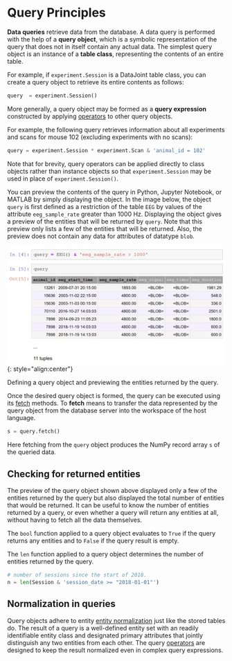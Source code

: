# Query Principles

**Data queries** retrieve data from the database.
A data query is performed with the help of a **query object**, which is a symbolic
representation of the query that does not in itself contain any actual data.
The simplest query object is an instance of a **table class**, representing the
contents of an entire table.

For example, if `experiment.Session` is a DataJoint table class, you can create a query
object to retrieve its entire contents as follows:

```python
query  = experiment.Session()
```

More generally, a query object may be formed as a **query expression** constructed by
applying [operators](operators.md) to other query objects.

For example, the following query retrieves information about all experiments and scans
for mouse 102 (excluding experiments with no scans):

```python
query = experiment.Session * experiment.Scan & 'animal_id = 102'
```

Note that for brevity, query operators can be applied directly to class objects rather
than instance objects so that `experiment.Session` may be used in place of
`experiment.Session()`.

You can preview the contents of the query in Python, Jupyter Notebook, or MATLAB by
simply displaying the object.
In the image below, the object `query` is first defined as a restriction of the table
`EEG` by values of the attribute `eeg_sample_rate` greater than 1000 Hz.
Displaying the object gives a preview of the entities that will be returned by `query`.
Note that this preview only lists a few of the entities that will be returned.
Also, the preview does not contain any data for attributes of datatype `blob`.

![Query object preview](../images/query_object_preview.png){: style="align:center"}

Defining a query object and previewing the entities returned by the query.

Once the desired query object is formed, the query can be executed using its
[fetch](fetch.md) methods.
To **fetch** means to transfer the data represented by the query object from the
database server into the workspace of the host language.

```python
s = query.fetch()
```

Here fetching from the `query` object produces the NumPy record array `s` of the
queried data.

## Checking for returned entities

The preview of the query object shown above displayed only a few of the entities
returned by the query but also displayed the total number of entities that would be
returned.
It can be useful to know the number of entities returned by a query, or even whether a
query will return any entities at all, without having to fetch all the data themselves.

The `bool` function applied to a query object evaluates to `True` if the query returns
any entities and to `False` if the query result is empty.

The `len` function applied to a query object determines the number of entities returned
by the query.

```python
# number of sessions since the start of 2018.
n = len(Session & 'session_date >= "2018-01-01"')
```

## Normalization in queries

Query objects adhere to entity [entity normalization](../design/normalization.md) just
like the stored tables do.
The result of a query is a well-defined entity set with an readily identifiable entity
class and designated primary attributes that jointly distinguish any two entities from
each other.
The query [operators](operators.md) are designed to keep the result normalized even in
complex query expressions.
